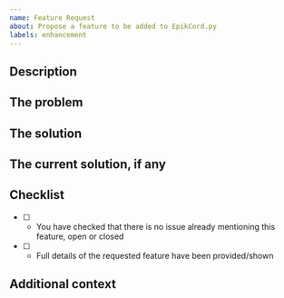 ```yaml
---
name: Feature Request
about: Propose a feature to be added to EpikCord.py
labels: enhancement
---
```


## Description

<!--Describe the feature here-->

## The problem

<!--What problem is your propsed feature going to solve?-->

## The solution

<!--What is the solution to solve the problem?-->

## The current solution, if any

<!--Is there a current solution to this problem? If so, what is it?-->

## Checklist

<!--To check an item in the checklist, put an x between the square brackets without spaces. Like - [x]-->

- [ ] - You have checked that there is no issue already mentioning this feature, open or closed
- [ ] - Full details of the requested feature have been provided/shown

## Additional context

<!--This is optional, provide some more context for your feature request here-->
